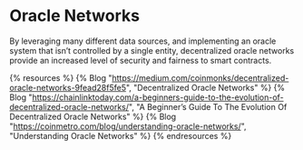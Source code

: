 # Oracle Networks

By leveraging many different data sources, and implementing an oracle system that isn’t controlled by a single entity, decentralized oracle networks provide an increased level of security and fairness to smart contracts.

{% resources %}
  {% Blog "https://medium.com/coinmonks/decentralized-oracle-networks-9fead28f5fe5", "Decentralized Oracle Networks" %}
  {% Blog "https://chainlinktoday.com/a-beginners-guide-to-the-evolution-of-decentralized-oracle-networks/", "A Beginner’s Guide To The Evolution Of Decentralized Oracle Networks" %}
  {% Blog "https://coinmetro.com/blog/understanding-oracle-networks/", "Understanding Oracle Networks" %}
{% endresources %}
